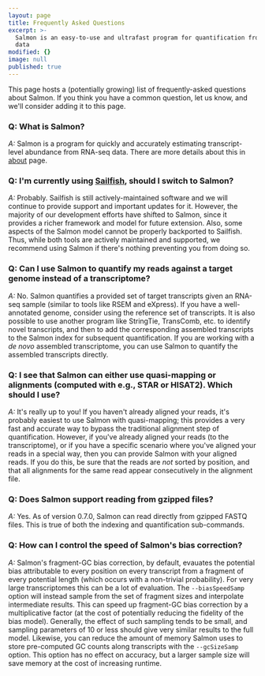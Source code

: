 ```yaml
---
layout: page
title: Frequently Asked Questions
excerpt: >-
  Salmon is an easy-to-use and ultrafast program for quantification from RNA-seq
  data
modified: {}
image: null
published: true
---
```

This page hosts a (potentially growing) list of frequently-asked questions about Salmon.  If you think you have a common question, let us know, and we'll consider adding it to this page.

### Q: What is Salmon?

*A:* Salmon is a program for quickly and accurately estimating transcript-level abundance from RNA-seq data.  There are more details about this in [about](https://combine-lab.github.io/salmon/about/) page.

### Q: I'm currently using [Sailfish](https://github.com/kingsfordgroup/sailfish), should I switch to Salmon?

*A:* Probably.  Sailfish is still actively-maintained software and we will continue to provide support and important updates for it.  However, the majority of our development efforts have shifted to Salmon, since it provides a richer framework and model for future extension.  Also, some aspects of the Salmon model cannot be properly backported to Sailfish.  Thus, while both tools are actively maintained and supported, we recommend using Salmon if there's nothing preventing you from doing so.


### Q: Can I use Salmon to quantify my reads against a target genome instead of a transcriptome?

*A:* No.  Salmon quantifies a provided set of target transcripts given an RNA-seq sample (similar to tools like RSEM and eXpress).  If you have a well-annotated genome, consider using the reference set of transcripts.  It is also possible to use another program like StringTie, TransComb, etc. to identify novel transcripts, and then to add the corresponding assembled transcripts to the Salmon index for subsequent quantification.  If you are working with a *de novo* assembled transcriptome, you can use Salmon to quantify the assembled transcripts directly. 

### Q: I see that Salmon can either use quasi-mapping or alignments (computed with e.g., STAR or HISAT2). Which should I use?

*A:* It's really up to you!  If you haven't already aligned your reads, it's probably easiest to use Salmon with quasi-mapping; this provides a very fast and accurate way to bypass the traditional alignment step of quantification.  However, if you've already aligned your reads (to the transcriptome), or if you have a specific scenario where you've aligned your reads in a special way, then you can provide Salmon with your aligned reads.  If you do this, be sure that the reads are *not* sorted by position, and that all alignments for the same read appear consecutively in the alignment file.

### Q: Does Salmon support reading from gzipped files?

*A:* Yes.  As of version 0.7.0, Salmon can read directly from gzipped FASTQ files.  This is true of both the indexing and quantification sub-commands.

### Q: How can I control the speed of Salmon's bias correction?

*A:* Salmon's fragment-GC bias correction, by default, evauates the potential bias attributable to every position on every transcript from a fragment of every potential length (which occurs with a non-trivial probability).  For very large transcriptomes this can be a lot of evaluation.  The `--biasSpeedSamp` option will instead sample from the set of fragment sizes and interpolate intermediate results.  This can speed up fragment-GC bias correction by a multiplicative factor (at the cost of potentially reducing the fidelity of the bias model).  Generally, the effect of such sampling tends to be small, and sampling parameters of 10 or less should give very similar results to the full model.  Likewise, you can reduce the amount of memory Salmon uses to store pre-computed GC counts along transcripts with the `--gcSizeSamp` option.  This option has no effect on accuracy, but a larger sample size will save memory at the cost of increasing runtime.

